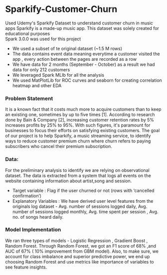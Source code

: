# Sparkify-Customer-Churn
Used Udemy's Sparkify Dataset to understand customer churn in music apps
Sparkify is a made-up music app. This dataset was solely created for educational purposes<br>
Spark 3.0.0 was used for this project

- We used a subset of te original dataset (~1.5 M rows)
- The data contains event data meaning everytime a customer visited the app , every action between the pages are recorded as a row
- We have data for 2 months (September - October) as a result we had data for only 212 customers 
- We leveraged Spark MLIb for all the analysis
- We used MatPlotLib for ROC curves and seaborn for creating correlation heatmap and other EDA

### Problem Statement
It is a known fact that it costs much more to acquire customers than to keep an existing one,
sometimes by up to five times [1]. According to research done by Bain & Company [2],
increasing customer retention rates by 5% increases profits by 25% to 95%. With such figures,
it's paramount for businesses to focus their efforts on satisfying existing customers. The goal of
our project is to help Sparkify, a music streaming service, to identify ways to reduce customer
premium churn where churn refers to paying subscribers who cancel their premium subscription.

### Data: 
For the preliminary analysis to identify we are relying on observational dataset. The data
is extracted from a system that logs all events on the website containing information about
artist,song and session.
- Target variable : Flag if the user churned or not (rows with ‘cancelled confirmation’)
- Explanatory Variables : We have derived user level features from the originals log dataset -
Avg. number of sessions logged daily, Avg. number of sessions logged monthly, Avg. time spent
per session , Avg. no. of songs heard daily.

### Model Implementation
We ran three types of models - Logistic Regression , Gradient Boost , Random Forest.
Through Random Forest, we got an F1 score of 68% ,and AUC of 67% ( 10% improvement
from GBM model). Also, to make sure, we account for class imbalance and superior predictive
power, we end up choosing Random Forest and use metrics like importance of variables to see
feature insights.
